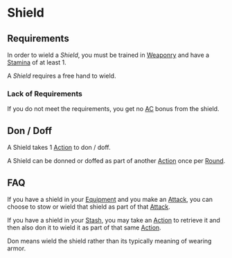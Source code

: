 # Shield

## Requirements

In order to wield a *Shield*, you must be trained in [Weaponry](../../Player%20Characters/Skills/Weaponry.md) and have a [Stamina](../../Player%20Characters/Attributes/Stamina.md) of at least 1.

A *Shield* requires a free hand to wield.

### Lack of Requirements

If you do not meet the requirements, you get no [AC](../../Player%20Characters/Derived%20Statistics/Armor%20Class.md) bonus from the shield.

## Don / Doff

A Shield takes 1 [Action](../../Game%20Procedures/Core%20Procedures/Action.md) to don / doff.

A Shield can be donned or doffed as part of another [Action](../../Game%20Procedures/Core%20Procedures/Action.md) once per [Round](../../Game%20Procedures/Core%20Procedures/Round.md).

## FAQ

If you have a shield in your [Equipment](../../Player%20Characters/Inventory/Equipment.md) and you make an [Attack](../../Game%20Procedures/Combat/Attack.md), you can choose to stow or wield that shield as part of that [Attack](../../Game%20Procedures/Combat/Attack.md).

If you have a shield in your [Stash](../../Player%20Characters/Inventory/Stash.md), you may take an [Action](../../Game%20Procedures/Core%20Procedures/Action.md) to retrieve it and then also don it to wield it as part of that same [Action](../../Game%20Procedures/Core%20Procedures/Action.md).

Don means wield the shield rather than its typically meaning of wearing armor.
